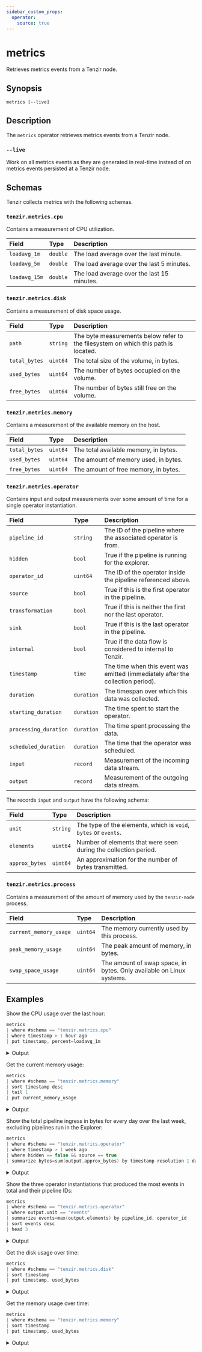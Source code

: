 ```yaml
---
sidebar_custom_props:
  operator:
    source: true
---
```


# metrics

Retrieves metrics events from a Tenzir node.

## Synopsis

```
metrics [--live]
```

## Description

The `metrics` operator retrieves metrics events from a Tenzir node.

### `--live`

Work on all metrics events as they are generated in real-time instead of on
metrics events persisted at a Tenzir node.

## Schemas

Tenzir collects metrics with the following schemas.

### `tenzir.metrics.cpu`

Contains a measurement of CPU utilization.

|Field|Type|Description|
|:-|:-|:-|
|`loadavg_1m`|`double`|The load average over the last minute.|
|`loadavg_5m`|`double`|The load average over the last 5 minutes.|
|`loadavg_15m`|`double`|The load average over the last 15 minutes.|

### `tenzir.metrics.disk`

Contains a measurement of disk space usage.

|Field|Type|Description|
|:-|:-|:-|
|`path`|`string`|The byte measurements below refer to the filesystem on which this path is located.|
|`total_bytes`|`uint64`|The total size of the volume, in bytes.|
|`used_bytes`|`uint64`|The number of bytes occupied on the volume.|
|`free_bytes`|`uint64`|The number of bytes still free on the volume.|

### `tenzir.metrics.memory`

Contains a measurement of the available memory on the host.

|Field|Type|Description|
|:-|:-|:-|
|`total_bytes`|`uint64`|The total available memory, in bytes.|
|`used_bytes`|`uint64`|The amount of memory used, in bytes.|
|`free_bytes`|`uint64`|The amount of free memory, in bytes.|

### `tenzir.metrics.operator`

Contains input and output measurements over some amount of time for a single
operator instantiation.

|Field|Type|Description|
|:-|:-|:-|
|`pipeline_id`|`string`|The ID of the pipeline where the associated operator is from.|
|`hidden`|`bool`|True if the pipeline is running for the explorer.|
|`operator_id`|`uint64`|The ID of the operator inside the pipeline referenced above.|
|`source`|`bool`|True if this is the first operator in the pipeline.|
|`transformation`|`bool`|True if this is neither the first nor the last operator.|
|`sink`|`bool`|True if this is the last operator in the pipeline.|
|`internal`|`bool`|True if the data flow is considered to internal to Tenzir.|
|`timestamp`|`time`|The time when this event was emitted (immediately after the collection period).|
|`duration`|`duration`|The timespan over which this data was collected.|
|`starting_duration`|`duration`|The time spent to start the operator.|
|`processing_duration`|`duration`|The time spent processing the data.|
|`scheduled_duration`|`duration`|The time that the operator was scheduled.|
|`input`|`record`|Measurement of the incoming data stream.|
|`output`|`record`|Measurement of the outgoing data stream.|

The records `input` and `output` have the following schema:

|Field|Type|Description|
|:-|:-|:-|
|`unit`|`string`|The type of the elements, which is `void`, `bytes` or `events`.|
|`elements`|`uint64`|Number of elements that were seen during the collection period.|
|`approx_bytes`|`uint64`|An approximation for the number of bytes transmitted.|

### `tenzir.metrics.process`

Contains a measurement of the amount of memory used by the `tenzir-node` process.

|Field|Type|Description|
|:-|:-|:-|
|`current_memory_usage`|`uint64`|The memory currently used by this process.|
|`peak_memory_usage`|`uint64`|The peak amount of memory, in bytes.|
|`swap_space_usage`|`uint64`|The amount of swap space, in bytes. Only available on Linux systems.|

## Examples

Show the CPU usage over the last hour:

```c
metrics
| where #schema == "tenzir.metrics.cpu"
| where timestamp > 1 hour ago
| put timestamp, percent=loadavg_1m
```

<details>
<summary>Output</summary>

```json
{
  "timestamp": "2023-12-21T12:00:32.631102",
  "percent": 0.40478515625
}
{
  "timestamp": "2023-12-21T11:59:32.626043",
  "percent": 0.357421875
}
{
  "timestamp": "2023-12-21T11:58:32.620327",
  "percent": 0.42578125
}
{
  "timestamp": "2023-12-21T11:57:32.614810",
  "percent": 0.50390625
}
{
  "timestamp": "2023-12-21T11:56:32.609896",
  "percent": 0.32080078125
}
{
  "timestamp": "2023-12-21T11:55:32.605871",
  "percent": 0.5458984375
}
```
</details>

Get the current memory usage:

```c
metrics
| where #schema == "tenzir.metrics.memory"
| sort timestamp desc
| tail 1
| put current_memory_usage
```

<details>
<summary>Output</summary>

```json
{
  "current_memory_usage": 1083031552
}
```
</details>

Show the total pipeline ingress in bytes for every day over the last week,
excluding pipelines run in the Explorer:

```c
metrics
| where #schema == "tenzir.metrics.operator"
| where timestamp > 1 week ago
| where hidden == false && source == true
| summarize bytes=sum(output.approx_bytes) by timestamp resolution 1 day
```

<details>
<summary>Output</summary>

```json
{
  "timestamp": "2023-11-08T00:00:00.000000",
  "bytes": 79927223
}
{
  "timestamp": "2023-11-09T00:00:00.000000",
  "bytes": 51788928
}
{
  "timestamp": "2023-11-10T00:00:00.000000",
  "bytes": 80740352
}
{
  "timestamp": "2023-11-11T00:00:00.000000",
  "bytes": 75497472
}
{
  "timestamp": "2023-11-12T00:00:00.000000",
  "bytes": 55497472
}
{
  "timestamp": "2023-11-13T00:00:00.000000",
  "bytes": 76546048
}
{
  "timestamp": "2023-11-14T00:00:00.000000",
  "bytes": 68643200
}
```

</details>

Show the three operator instantiations that produced the most events in total
and their pipeline IDs:

```c
metrics
| where #schema == "tenzir.metrics.operator"
| where output.unit == "events"
| summarize events=max(output.elements) by pipeline_id, operator_id
| sort events desc
| head 3
```

<details>
<summary>Output</summary>

```json
{
  "pipeline_id": "13",
  "operator_id": 0,
  "events": 391008694
}
{
  "pipeline_id": "12",
  "operator_id": 0,
  "events": 246914949
}
{
  "pipeline_id": "0",
  "operator_id": 1,
  "events": 83013294
}
```
</details>

Get the disk usage over time:

```c
metrics
| where #schema == "tenzir.metrics.disk"
| sort timestamp
| put timestamp, used_bytes
```

<details>
<summary>Output</summary>

```json
{
  "timestamp": "2023-12-21T12:52:32.900086",
  "used_bytes": 461834444800
}
{
  "timestamp": "2023-12-21T12:53:32.905548",
  "used_bytes": 461834584064
}
{
  "timestamp": "2023-12-21T12:54:32.910918",
  "used_bytes": 461840302080
}
{
  "timestamp": "2023-12-21T12:55:32.916200",
  "used_bytes": 461842751488
}
```
</details>

Get the memory usage over time:

```c
metrics
| where #schema == "tenzir.metrics.memory"
| sort timestamp
| put timestamp, used_bytes
```

<details>
<summary>Output</summary>

```json
{
  "timestamp": "2023-12-21T13:08:32.982083",
  "used_bytes": 48572645376
}
{
  "timestamp": "2023-12-21T13:09:32.986962",
  "used_bytes": 48380682240
}
{
  "timestamp": "2023-12-21T13:10:32.992494",
  "used_bytes": 48438878208
}
{
  "timestamp": "2023-12-21T13:11:32.997889",
  "used_bytes": 48491839488
}
{
  "timestamp": "2023-12-21T13:12:33.003323",
  "used_bytes": 48529952768
}
```
</details>
